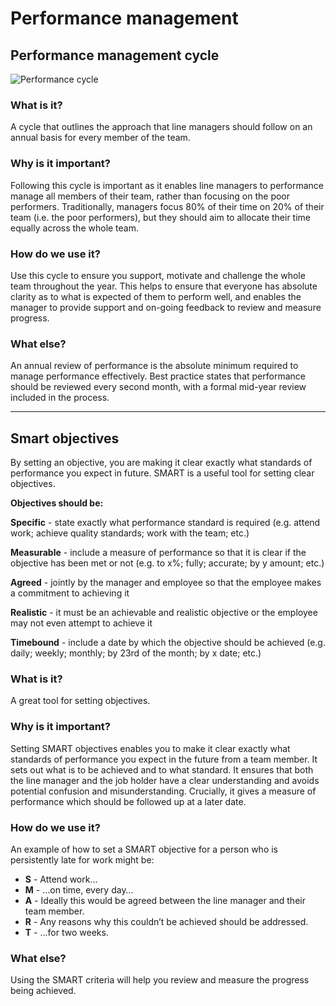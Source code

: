 # Performance management

## Performance management cycle

![Performance cycle](/img/cycle.png)

### What is it?

A cycle that outlines the approach that line managers should follow on an annual basis for every member of the team.

### Why is it important?

Following this cycle is important as it enables line managers to performance manage all members of their team, rather than focusing on the poor performers. Traditionally, managers focus 80% of their time on 20% of their team (i.e. the poor performers), but they should aim to allocate their time equally across the whole team.

### How do we use it?

Use this cycle to ensure you support, motivate and challenge the whole team throughout the year. This helps to ensure that everyone has absolute clarity as to what is expected of them to perform well, and enables the manager to provide support and on-going feedback to review and measure progress.

### What else?

An annual review of performance is the absolute minimum required to manage performance effectively. Best practice states that performance should be reviewed every second month, with a formal mid-year review included in the process.

---

## Smart objectives

By setting an objective, you are making it clear exactly what standards of performance you expect in future. SMART is a useful tool for setting clear objectives.

**Objectives should be:**

**Specific** - state exactly what performance standard is required (e.g. attend work; achieve quality standards; work with the team; etc.)

**Measurable** - include a measure of performance so that it is clear if the objective has been met or not (e.g. to x%; fully; accurate; by y amount; etc.)

**Agreed** - jointly by the manager and employee so that the employee makes a commitment to achieving it

**Realistic** - it must be an achievable and realistic objective or the employee may not even attempt to achieve it

**Timebound** - include a date by which the objective should be achieved (e.g. daily; weekly; monthly; by 23rd of the month; by x date; etc.)
 
### What is it?

A great tool for setting objectives.

### Why is it important?

Setting SMART objectives enables you to make it clear exactly what standards of performance you expect in the future from a team member. It sets out what is to be achieved and to what standard. It ensures that both the line manager and the job holder have a clear understanding and avoids potential confusion and misunderstanding. Crucially, it gives a measure of performance which should be followed up at a later date.

### How do we use it?

An example of how to set a SMART objective for a person who is persistently late for work might be:

* **S** - Attend work…
* **M** - …on time, every day…
* **A** - Ideally this would be agreed between the line manager and their team member.
* **R** - Any reasons why this couldn’t be achieved should be addressed.
* **T** - …for two weeks.

### What else?

Using the SMART criteria will help you review and measure the progress being achieved.